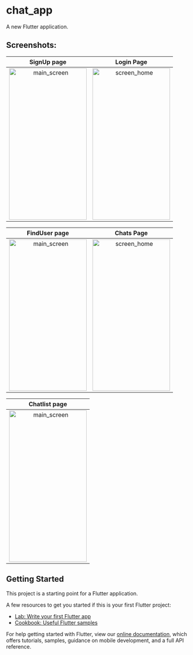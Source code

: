 # chat_app

A new Flutter application.

## Screenshots:

| SignUp page | Login Page |
|:-:|:-:|
| <img width="210" height="410" alt="main_screen" src="https://github.com/user-attachments/assets/1b7c2b37-2754-4341-a744-c1c4c56c168d"> | <img width="210" height="410" alt="screen_home" src="https://github.com/user-attachments/assets/75d53426-c84b-458d-ad0a-c19ef1ea5b46"> |

| FindUser page | Chats Page |
|:-:|:-:|
| <img width="210" height="410" alt="main_screen" src="https://github.com/user-attachments/assets/a6fc89ec-b2dc-40a3-bf79-fc8ee4093dbd"> | <img width="210" height="410" alt="screen_home" src="https://github.com/user-attachments/assets/de1fea90-8ea3-41b6-8383-5849dbf45a9c"> |

| Chatlist page |
|:-:|
|<img width="210" height="410" alt="main_screen" src="https://github.com/user-attachments/assets/e5855e2b-04eb-45c8-b0a5-10c8874f66a0">|

## Getting Started


This project is a starting point for a Flutter application.

A few resources to get you started if this is your first Flutter project:

- [Lab: Write your first Flutter app](https://flutter.dev/docs/get-started/codelab)
- [Cookbook: Useful Flutter samples](https://flutter.dev/docs/cookbook)

For help getting started with Flutter, view our
[online documentation](https://flutter.dev/docs), which offers tutorials,
samples, guidance on mobile development, and a full API reference.
